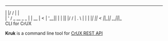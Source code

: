   _  __              _    
 | |/ /             | |   
 | ' /  _ __  _   _ | | __
 |  <  | '__|| | | || |/ /
 | . \ | |   | |_| ||   < 
 |_|\_\|_|    \__,_||_|\_\
     CLI for CrUX

**Kruk** is a command line tool for [CrUX REST API](https://developers.google.com/web/tools/chrome-user-experience-report/api/guides/getting-started)
